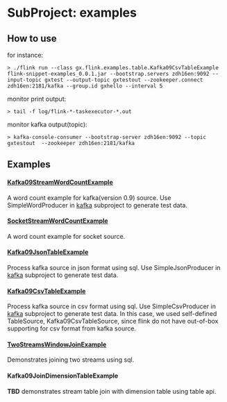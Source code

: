 # SubProject: examples

## How to use
for instance:
```shell
> ./flink run --class gx.flink.examples.table.Kafka09CsvTableExample flink-snippet-examples_0.0.1.jar --bootstrap.servers zdh16en:9092 --input-topic gxtest --output-topic gxtestout --zookeeper.connect zdh16en:2181/kafka --group.id gxhello --interval 5
```

monitor print output:
```shell
> tail -f log/flink-*-taskexecutor-*.out
```

monitor kafka output(topic):
```shell
> kafka-console-consumer --bootstrap-server zdh16en:9092 --topic gxtestout  --zookeeper zdh16en:2181/kafka
```


## Examples

#### [Kafka09StreamWordCountExample](./src/main/scala/gx/flink/examples/streaming/Kafka09StreamWordCountExample.scala)
A word count example for kafka(version 0.9) source.
Use SimpleWordProducer in [kafka](../kafka/README.md) subproject to generate test data.


#### [SocketStreamWordCountExample](./src/main/scala/gx/flink/examples/streaming/SocketStreamWordCountExample.scala)
A word count example for socket source.


#### [Kafka09JsonTableExample](./src/main/scala/gx/flink/examples/sql/Kafka09JsonTableExample.scala)
Process kafka source in json format using sql.
Use SimpleJsonProducer in [kafka](../kafka/README.md) subproject to generate test data.


#### [Kafka09CsvTableExample](./src/main/scala/gx/flink/examples/sql/Kafka09CsvTableExample.scala)
Process kafka source in csv format using sql.
Use SimpleCsvProducer in [kafka](../kafka/README.md) subproject to generate test data.
In this case, we used self-defined TableSource, Kafka09CsvTableSource, since flink do not have out-of-box supporting for csv format from kafka source.


#### [TwoStreamsWindowJoinExample](./src/main/scala/gx/flink/examples/sql/TwoStreamsWindowJoinExample.scala)
Demonstrates joining two streams using sql.


#### Kafka09JoinDimensionTableExample
**TBD** demonstrates stream table join with dimension table using table api.



